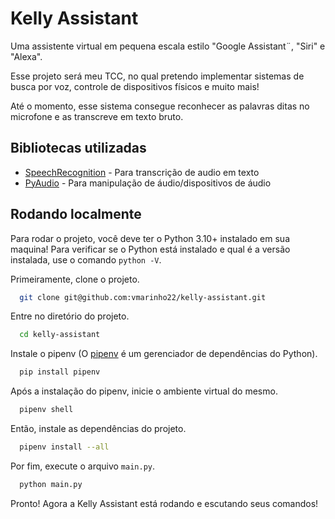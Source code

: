 # Kelly Assistant

Uma assistente virtual em pequena escala estilo "Google Assistant¨, "Siri" e "Alexa".

Esse projeto será meu TCC, no qual pretendo implementar sistemas de busca por voz, controle de dispositivos físicos e muito mais!

Até o momento, esse sistema consegue reconhecer as palavras ditas no microfone e as transcreve em texto bruto.

## Bibliotecas utilizadas

- [SpeechRecognition](https://pypi.org/project/SpeechRecognition/) - Para transcrição de audio em texto
- [PyAudio](https://pypi.org/project/PyAudio/) - Para manipulação de áudio/dispositivos de áudio 


## Rodando localmente

Para rodar o projeto, você deve ter o Python 3.10+ instalado em sua maquina! Para verificar se o Python está instalado e qual é a versão instalada, use o comando `python -V`.

Primeiramente, clone o projeto.

```bash
  git clone git@github.com:vmarinho22/kelly-assistant.git
```

Entre no diretório do projeto.

```bash
  cd kelly-assistant
```

Instale o pipenv (O [pipenv](https://pipenv.pypa.io/en/latest/) é um gerenciador de dependências do Python).

```bash
  pip install pipenv
```

Após a instalação do pipenv, inicie o ambiente virtual do mesmo.

```bash
  pipenv shell
```

Então, instale as dependências do projeto.

```bash
  pipenv install --all
```

Por fim, execute o arquivo `main.py`.

```bash
  python main.py
```

Pronto! Agora a Kelly Assistant está rodando e escutando seus comandos!
